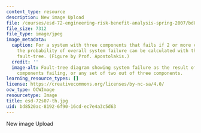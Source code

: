```yaml
---
content_type: resource
description: New image Upload
file: /courses/esd-72-engineering-risk-benefit-analysis-spring-2007/bd8520ac81926f9016cdec7e4a3c5d63_esd-72s07-th.jpg
file_size: 7312
file_type: image/jpeg
image_metadata:
  caption: For a system with three components that fails if 2 or more components fails,
    the probability of overall system failure can be calculated with the help of a
    fault-tree. (Figure by Prof. Apostolakis.)
  credit: ''
  image-alt: Fault-tree diagram showing system failure as the result of all three
    components failing, or any set of two out of three components.
learning_resource_types: []
license: https://creativecommons.org/licenses/by-nc-sa/4.0/
ocw_type: OCWImage
resourcetype: Image
title: esd-72s07-th.jpg
uid: bd8520ac-8192-6f90-16cd-ec7e4a3c5d63
---
```

New image Upload